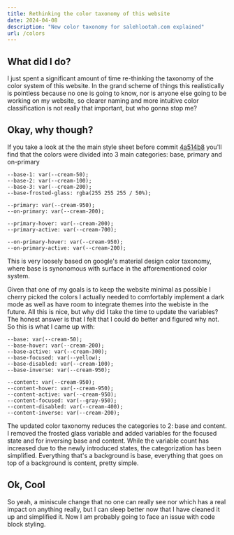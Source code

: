 ```yaml
---
title: Rethinking the color taxonomy of this website
date: 2024-04-08
description: "New color taxonomy for salehlootah.com explained"
url: /colors
---
```

## What did I do?

I just spent a significant amount of time re-thinking the taxonomy of the color system of this website. In the grand scheme of things this realistically is pointless because no one is going to know, nor is anyone else going to be working on my website, so clearer naming and more intuitive color classification is not really that important, but who gonna stop me?

## Okay, why though?

If you take a look at the the main style sheet before commit [4a514b8](https://github.com/saleh-lootah/portfolio/commit/4a514b8bb018c0497976f6b1b2a483aafea46647) you'll find that the colors were divided into 3 main categories: base, primary and on-primary

```
--base-1: var(--cream-50);
--base-2: var(--cream-100);
--base-3: var(--cream-200);
--base-frosted-glass: rgba(255 255 255 / 50%);

--primary: var(--cream-950);
--on-primary: var(--cream-200);

--primary-hover: var(--cream-200);
--primary-active: var(--cream-700);

--on-primary-hover: var(--cream-950);
--on-primary-active: var(--cream-200);
```

This is very loosely based on google's material design color taxonomy, where base is synonomous with surface in the afforementioned color system.

Given that one of my goals is to keep the website minimal as possible I cherry picked the colors I actually needed to comfortably implement a dark mode as well as have room to integrate themes into the webiste in the future. All this is nice, but why did I take the time to update the variables? The honest answer is that I felt that I could do better and figured why not. So this is what I came up with:

```
--base: var(--cream-50);
--base-hover: var(--cream-200);
--base-active: var(--cream-300);
--base-focused: var(--yellow);
--base-disabled: var(--cream-100);
--base-inverse: var(--cream-950);
  
--content: var(--cream-950);
--content-hover: var(--cream-950);
--content-active: var(--cream-950);
--content-focused: var(--gray-950);
--content-disabled: var(--cream-400);
--content-inverse: var(--cream-200);
```

The updated color taxonomy reduces the categories to 2: base and content. I removed the frosted glass variable and added variables for the focused state and for inversing base and content. While the variable count has increased due to the newly introduced states, the categorization has been simplified. Everything that's a background is base, everything that goes on top of a background is content, pretty simple.

## Ok, Cool

So yeah, a miniscule change that no one can really see nor which has a real impact on anything really, but I can sleep better now that I have cleaned it up and simplified it. Now I am probably going to face an issue with code block styling.
